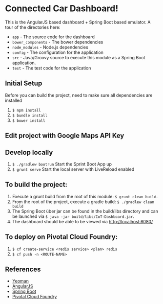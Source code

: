 # Connected Car Dashboard!
This is the AngularJS based dashboard + Spring Boot based emulator.  A tour of the directories here:

 * `app` - The source code for the dashboard
 * `bower_components` - The bower dependencies
 * `node_modules` - Node.js dependencies
 * `config` - The configuration for the application
 * `src` - Java/Groovy source to execute this module as a Spring Boot application.
 * `test` - The test code for the application

## Initial Setup
Before you can build the project, need to make sure all dependencies are installed

1. `$ npm install`
1. `$ bundle install`
1. `$ bower install`

## Edit project with Google Maps API Key

## Develop locally
1. `$ ./gradlew bootrun` Start the Sprint Boot App up
1. `$ grunt serve` Start the local server with LiveReload enabled

## To build the project:
1. Execute a grunt build from the root of this module: `$ grunt clean build`.
1. From the root of the project, execute a gradle build:
    `$ ./gradlew clean build`
1. The Spring Boot über jar can be found in the build/libs directory and can be launched
via `$ java -jar build/libs/IoT-Dashboard.jar`.
1. The dashboard should be able to be viewed via [http://localhost:8080/](http://localhost:8080/)


## To deploy on Pivotal Cloud Foundry:
1. `$ cf create-service <redis service> <plan> redis`
1. `$ cf push -n <ROUTE-NAME>`

## References
* [Yeoman](http://yeoman.io/)
* [AngularJS](https://angularjs.org/)
* [Spring Boot](https://spring.io/projects/spring-boot)
* [Pivotal Cloud Foundry](http://pivotal.io/platform-as-a-service/pivotal-cloud-foundry)
